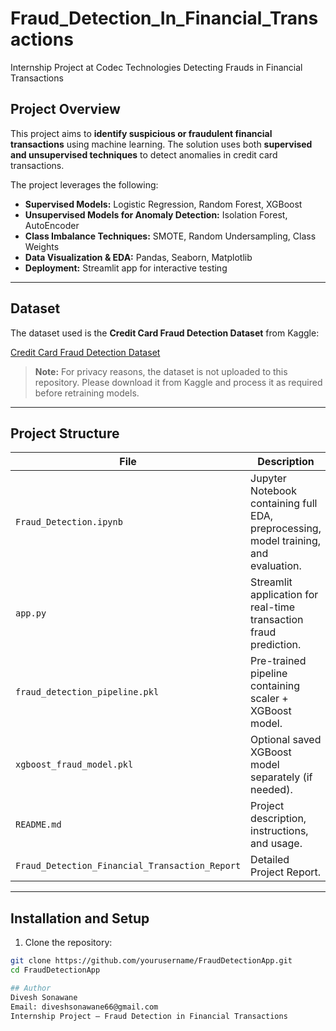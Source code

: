 # Fraud_Detection_In_Financial_Transactions
Internship Project at Codec Technologies Detecting Frauds in Financial Transactions

## Project Overview
This project aims to **identify suspicious or fraudulent financial transactions** using machine learning. The solution uses both **supervised and unsupervised techniques** to detect anomalies in credit card transactions.  

The project leverages the following:

- **Supervised Models:** Logistic Regression, Random Forest, XGBoost  
- **Unsupervised Models for Anomaly Detection:** Isolation Forest, AutoEncoder  
- **Class Imbalance Techniques:** SMOTE, Random Undersampling, Class Weights  
- **Data Visualization & EDA:** Pandas, Seaborn, Matplotlib  
- **Deployment:** Streamlit app for interactive testing  

---

## Dataset
The dataset used is the **Credit Card Fraud Detection Dataset** from Kaggle:

[Credit Card Fraud Detection Dataset](https://www.kaggle.com/datasets/mlg-ulb/creditcardfraud)  

> **Note:** For privacy reasons, the dataset is not uploaded to this repository. Please download it from Kaggle and process it as required before retraining models.

---

## Project Structure

| File | Description |
|------|-------------|
| `Fraud_Detection.ipynb` | Jupyter Notebook containing full EDA, preprocessing, model training, and evaluation. |
| `app.py` | Streamlit application for real-time transaction fraud prediction. |
| `fraud_detection_pipeline.pkl` | Pre-trained pipeline containing scaler + XGBoost model. |
| `xgboost_fraud_model.pkl` | Optional saved XGBoost model separately (if needed). |
| `README.md` | Project description, instructions, and usage. |
| `Fraud_Detection_Financial_Transaction_Report` | Detailed Project Report. |

---

## Installation and Setup

1. Clone the repository:

```bash
git clone https://github.com/yourusername/FraudDetectionApp.git
cd FraudDetectionApp

## Author
Divesh Sonawane
Email: diveshsonawane66@gmail.com  
Internship Project – Fraud Detection in Financial Transactions
